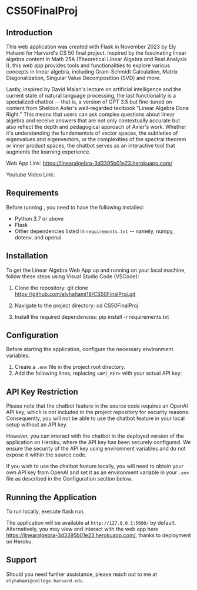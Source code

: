 # CS50FinalProj
## Introduction
This web application was created with Flask in November 2023 by Ely Hahami for Harvard's CS 50 final project. Inspired by the fascinating linear algebra content in Math 25A (Theoretical Linear Algebra and Real Analysis I), this web app provides tools and functionalities to explore various concepts in linear algebra, including Gram-Schmidt Calculation, Matrix Diagonalization, Singular Value Decomposition (SVD) and more.

Lastly, inspired by David Malan's lecture on artificial intelligence and the current state of natural language processing, the last functionality is a specialized chatbot -- that is, a version of GPT 3.5 but fine-tuned on content from Sheldon Axler's well-regarded textbook "Linear Algebra Done Right." This means that users can ask complex questions about linear algebra and receive answers that are not only contextually accurate but also reflect the depth and pedagogical approach of Axler's work. Whether it's understanding the fundamentals of vector spaces, the subtleties of eigenvalues and eigenvectors, or the complexities of the spectral theorem or inner product spaces, the chatbot serves as an interactive tool that augments the learning experience.

Web App Link: https://linearalgebra-3d3395b01e23.herokuapp.com/

Youtube Video Link:

## Requirements
Before running <the Linear Algebra Web App>, you need to have the following installed:
- Python 3.7 or above
- Flask
- Other dependencies listed in `requirements.txt` -- namely, numpy, dotenv, and openai. 

## Installation
To get the Linear Algebra Web App up and running on your local machine, follow these steps using Visual Studio Code (VSCode):

1. Clone the repository: git clone <https://github.com/elyhahami18/CS50FinalProj.git>

2. Navigate to the project directory: cd CS50FinalProj

3. Install the required dependencies: pip install -r requirements.txt


## Configuration
Before starting the application, configure the necessary environment variables:

1. Create a `.env` file in the project root directory.
2. Add the following lines, replacing `<API_KEY>` with your actual API key:

## API Key Restriction
Please note that the chatbot feature in the source code requires an OpenAI API key, which is not included in the project repository for security reasons. Consequently, you will not be able to use the chatbot feature in your local setup without an API key.

However, you can interact with the chatbot in the deployed version of the application on Heroku, where the API key has been securely configured. We ensure the security of the API key using environment variables and do not expose it within the source code.

If you wish to use the chatbot feature locally, you will need to obtain your own API key from OpenAI and set it as an environment variable in your `.env` file as described in the Configuration section below.

## Running the Application
To run <the Linear Algebra Web App> locally, execute flask run. 

The application will be available at `http://127.0.0.1:5000/` by default.
Alternatively, you may view and interact with the web app here <https://linearalgebra-3d3395b01e23.herokuapp.com/>, thanks to deployment on Heroku. 

## Support
Should you need further assistance, please reach out to me at `elyhahami@college.harvard.edu`.


